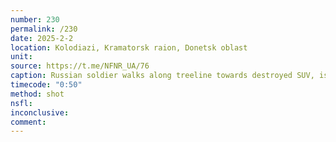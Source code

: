 ```yaml
---
number: 230
permalink: /230
date: 2025-2-2
location: Kolodiazi, Kramatorsk raion, Donetsk oblast
unit: 
source: https://t.me/NFNR_UA/76
caption: Russian soldier walks along treeline towards destroyed SUV, is attacked by drone dropped grenade, later is seen shooting himself among trees, his helmet blown away
timecode: "0:50"
method: shot
nsfl: 
inconclusive: 
comment: 
---
```

<script async src="https://telegram.org/js/telegram-widget.js?22" data-telegram-post="NFNR_UA/76" data-width="100%"></script>